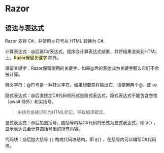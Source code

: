 # Razor

## 语法与表达式

Razor 支持 C#，并使用 `@` 符号从 HTML 转换为 C#.

计算表达式：@后跟C#表达式，程序会计算表达式结果，并将结果渲染到HTML上。<mark style="background: #FFF3A3A6;">Razor保留关键字</mark> 除外。

保留关键字：Razor保留使用的关键字，如果@后的表达式为关键字那么它们不会被计算。

转义字符：@符号是一种转义字符，如果想要原样输出它，请使用两个@，即 `@@` 

隐式表达式：@后直接加C#代码的形式是隐式表达式，隐式表达式不能包含空格（await 除外）和尖括号。
>尖括号会被识别为HTML标记，导致编译错误。

显式表达式：@后加圆括号，圆括号内写C#代码的形式为显式表达式，即 `@()` ，显示表达式会计算圆括号里的所有内容。

代码块：@后加大括号 `{}` 构成代码块结构，即 `@{}` ，在括号内可以编写C#代码块。



	

